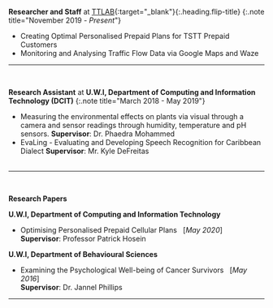 **Researcher and Staff** at [TTLAB](http://lab.tt/){:target="_blank"}{:.heading.flip-title}
{:.note title="November 2019 - _Present_"}

- Creating Optimal Personalised Prepaid Plans for TSTT Prepaid Customers
- Monitoring and Analysing Traffic Flow Data via Google Maps and Waze
&nbsp;
<hr>
&nbsp;

**Research Assistant** at **U.W.I, Department of Computing and Information Technology (DCIT)**
{:.note title="March 2018 - May 2019"}

- Measuring the environmental effects on plants via visual through a camera and sensor readings through humidity, temperature and pH sensors. 
**Supervisor**: Dr. Phaedra Mohammed
- EvaLing - Evaluating and Developing Speech Recognition for Caribbean Dialect 
**Supervisor**: Mr. Kyle DeFreitas    
&nbsp;
<hr>
&nbsp;

**Research Papers**

**U.W.I, Department of Computing and Information Technology**

- Optimising Personalised Prepaid Cellular Plans &nbsp; [_May 2020_] <br>
**Supervisor**: Professor Patrick Hosein

**U.W.I, Department of Behavioural Sciences**

- Examining the Psychological Well-being of Cancer Survivors &nbsp; [_May 2016_] <br>
**Supervisor**: Dr. Jannel Phillips
&nbsp;
<hr>